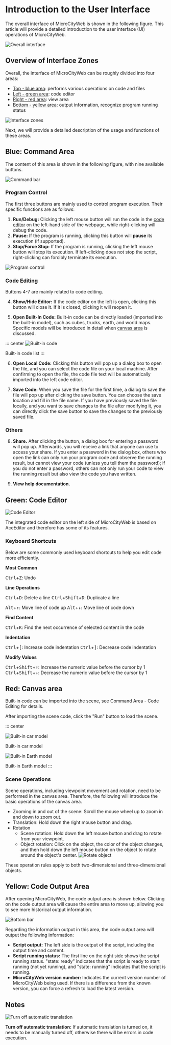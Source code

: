 # Introduction to the User Interface

The overall interface of MicroCityWeb is shown in the following figure. This article will provide a detailed introduction to the user interface (UI) operations of MicroCityWeb.

![Overall interface](./images/MicroCityWeb/WebUIOverview.png)

## Overview of Interface Zones
Overall, the interface of MicroCityWeb can be roughly divided into four areas:
* [Top - blue area](#blue-command-area): performs various operations on code and files
* [Left - green area](#green-code-editor): code editor
* [Right - red area](#red-canvas-area): view area
* [Bottom - yellow area](#yellow-code-output-area): output information, recognize program running status

![Interface zones](./images/MicroCityWeb/WebUIParts.png)

Next, we will provide a detailed description of the usage and functions of these areas.

## Blue: Command Area
The content of this area is shown in the following figure, with nine available buttons.

![Command bar](./images/MicroCityWeb/CommandBar.png)

### Program Control
The first three buttons are mainly used to control program execution. Their specific functions are as follows:

1.  **Run/Debug:** Clicking the left mouse button will run the code in the [code editor](#green-code-editor) on the left-hand side of the webpage, while right-clicking will debug the code.
2.  **Pause:** If the program is running, clicking this button will **pause** its execution (if supported).
3.  **Stop/Force Stop:** If the program is running, clicking the left mouse button will stop its execution. If left-clicking does not stop the script, right-clicking can forcibly terminate its execution.

![Program control](./images/MicroCityWeb/RunCode.gif)

### Code Editing

Buttons 4-7 are mainly related to code editing.

4.  **Show/Hide Editor:** If the code editor on the left is open, clicking this button will close it. If it is closed, clicking it will reopen it.
    
5.  **Open Built-In Code:** Built-in code can be directly loaded (imported into the built-in model), such as cubes, trucks, earth, and world maps. Specific models will be introduced in detail when [canvas area](#red-canvas-area) is discussed.
    
::: center
![Built-in code](./images/MicroCityWeb/Presets.png)

Built-in code list
:::
    
6.  **Open Local Code:** Clicking this button will pop up a dialog box to open the file, and you can select the code file on your local machine. After confirming to open the file, the code file text will be automatically imported into the left code editor.
    
7.  **Save Code:** When you save the file for the first time, a dialog to save the file will pop up after clicking the save button. You can choose the save location and fill in the file name. If you have previously saved the file locally, and you want to save changes to the file after modifying it, you can directly click the save button to save the changes to the previously saved file.

### Others

8. **Share.** After clicking the button, a dialog box for entering a password will pop up. Afterwards, you will receive a link that anyone can use to access your share. If you enter a password in the dialog box, others who open the link can only run your program code and observe the running result, but cannot view your code (unless you tell them the password); if you do not enter a password, others can not only run your code to view the running result but also view the code you have written.

9. **View help documentation.**

## Green: Code Editor

![Code Editor](./images/MicroCityWeb/AceEditor.png)

The integrated code editor on the left side of MicroCityWeb is based on AceEditor and therefore has some of its features.

### Keyboard Shortcuts

Below are some commonly used keyboard shortcuts to help you edit code more efficiently.

**Most Common**

<kbd>Ctrl</kbd>+<kbd>Z</kbd>: Undo


**Line Operations**

<kbd>Ctrl</kbd>+<kbd>D</kbd>: Delete a line
<kbd>Ctrl</kbd>+<kbd>Shift</kbd>+<kbd>D</kbd>: Duplicate a line

<kbd>Alt</kbd>+<kbd>↑</kbd>: Move line of code up
<kbd>Alt</kbd>+<kbd>↓</kbd>: Move line of code down


**Find Content**

<kbd>Ctrl</kbd>+<kbd>K</kbd>: Find the next occurrence of selected content in the code

**Indentation**

<kbd>Ctrl</kbd>+<kbd>[</kbd>: Increase code indentation
<kbd>Ctrl</kbd>+<kbd>]</kbd>: Decrease code indentation

**Modify Values**

<kbd>Ctrl</kbd>+<kbd>Shift</kbd>+<kbd>↑</kbd>: Increase the numeric value before the cursor by 1
<kbd>Ctrl</kbd>+<kbd>Shift</kbd>+<kbd>↓</kbd>: Decrease the numeric value before the cursor by 1

## Red: Canvas area

Built-in code can be imported into the scene, see Command Area - Code Editing for details.

After importing the scene code, click the "Run" button to load the scene.

::: center

![Built-in car model](./images/MicroCityWeb/Preset_Truck.png)

Built-in car model


![Built-in Earth model](./images/MicroCityWeb/Preset_Earth.png)

Built-in Earth model
:::

### Scene Operations

Scene operations, including viewpoint movement and rotation, need to be performed in the canvas area. Therefore, the following will introduce the basic operations of the canvas area.

* Zooming in and out of the scene: Scroll the mouse wheel up to zoom in and down to zoom out.
* Translation: Hold down the right mouse button and drag.
* Rotation
  * Scene rotation: Hold down the left mouse button and drag to rotate from your viewpoint.
  * Object rotation: Click on the object, the color of the object changes, and then hold down the left mouse button on the object to rotate around the object's center.
  ![Rotate object](./images/MicroCityWeb/ObjectRotate.gif)

These operation rules apply to both two-dimensional and three-dimensional objects.

## Yellow: Code Output Area

After opening MicroCityWeb, the code output area is shown below. Clicking on the code output area will cause the entire area to move up, allowing you to see more historical output information.

![Bottom bar](./images/MicroCityWeb/BottomBar.gif)

Regarding the information output in this area, the code output area will output the following information:
* **Script output:** The left side is the output of the script, including the output time and content.
* **Script running status:** The first line on the right side shows the script running status. "state: ready" indicates that the script is ready to start running (not yet running), and "state: running" indicates that the script is running.
* **MicroCityWeb version number:** Indicates the current version number of MicroCityWeb being used. If there is a difference from the known version, you can force a refresh to load the latest version.

## Notes
![Turn off automatic translation](./images/MicroCityWeb/AutoTranslate.png)

**Turn off automatic translation:** If automatic translation is turned on, it needs to be manually turned off, otherwise there will be errors in code execution.